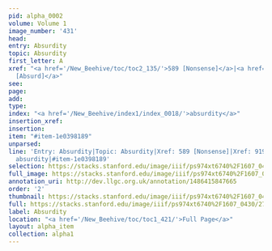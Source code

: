 ```yaml
---
pid: alpha_0002
volume: Volume 1
image_number: '431'
head: 
entry: Absurdity
topic: Absurdity
first_letter: A
xref: "<a href='/New_Beehive/toc/toc2_135/'>589 [Nonsense]</a>|<a href='/New_Beehive/toc/toc2_171/'>919
  [Absurd]</a>"
see: 
page: 
add: 
type: 
index: "<a href='/New_Beehive/index1/index_0018/'>absurdity</a>"
insertion_xref: 
insertion: 
item: "#item-1e0398189"
unparsed: 
line: 'Entry: Absurdity|Topic: Absurdity|Xref: 589 [Nonsense]|Xref: 919 [Absurd]|Index:
  absurdity|#item-1e0398189'
selection: https://stacks.stanford.edu/image/iiif/ps974xt6740%2F1607_0430/275,697,3160,624/full/0/default.jpg
full_image: https://stacks.stanford.edu/image/iiif/ps974xt6740%2F1607_0430/full/full/0/default.jpg
annotation_uri: http://dev.llgc.org.uk/annotation/1486415847665
order: '2'
thumbnail: https://stacks.stanford.edu/image/iiif/ps974xt6740%2F1607_0430/275,697,600,180/250,/0/default.jpg
full: https://stacks.stanford.edu/image/iiif/ps974xt6740%2F1607_0430/275,697,3160,624/full/0/default.jpg
label: Absurdity
location: "<a href='/New_Beehive/toc/toc1_421/'>Full Page</a>"
layout: alpha_item
collection: alpha1
---
```

